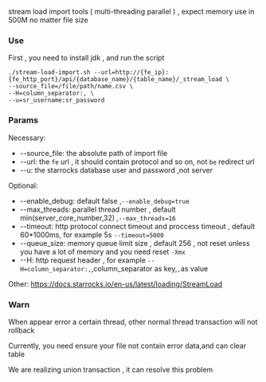 stream load import tools ( multi-threading parallel ) , expect memory use in 500M no matter file size

### Use

First , you need to install jdk , and run the script

```shell
./stream-load-import.sh --url=http://{fe_ip}:{fe_http_port}/api/{database_name}/{table_name}/_stream_load \
--source_file=/file/path/name.csv \
--H=column_separator:, \
--u=sr_username:sr_password
```

### Params

Necessary:

- --source_file: the absolute path of import file
- --url: the `fe` url , it should contain protocol and so on, not `be` redirect url
- --u: the starrocks database user and password ,not server

Optional:

- --enable_debug: default false ,`--enable_debug=true`
- --max_threads: parallel thread number , default min(server_core_number,32) ,`--max_threads=16`
- --timeout: http protocol connect timeout and proccess timeout , default 60*1000ms, for example 5s `--timeout=5000`
- --queue_size: memory queue limit size , default 256 , not reset unless you have a lot of memory and you need reset `-Xmx`
- --H: http request header , for example `--H=column_separator:,`,column_separator as key,`,`as value

Other:
https://docs.starrocks.io/en-us/latest/loading/StreamLoad

### Warn
When appear error a certain thread, other normal thread transaction will not rollback

Currently, you need ensure your file not contain error data,and can clear table

We are realizing union transaction , it can resolve this problem
